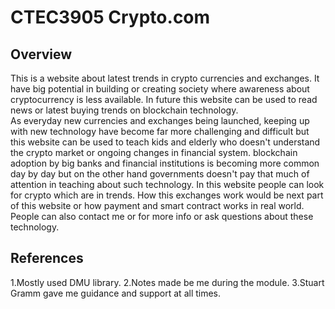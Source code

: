 # CTEC3905 Crypto.com

## Overview
 This is a website about latest trends in crypto currencies and exchanges. It have big potential in building or creating society where awareness about cryptocurrency is less available.
 In future this website can be used to read news or latest buying trends on blockchain technology.  
 As everyday new currencies and exchanges being launched, keeping up with new technology have become far more challenging and difficult but this website can be used to teach kids and elderly who doesn't understand the crypto market or ongoing changes in financial system.
 blockchain adoption by big banks and financial institutions is becoming more common day by day but on the other hand governments doesn't pay that much of attention in teaching about such technology.
 In this website people can look for crypto which are in trends.
How this exchanges work would be next part of this website or how payment and smart contract works in real world.
People can also contact me or for more info or ask questions about these technology.

## References
1.Mostly used DMU library.
2.Notes made be me during the module.
3.Stuart Gramm gave me guidance and support at all times.
